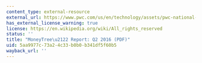 ```yaml
---
content_type: external-resource
external_url: https://www.pwc.com/us/en/technology/assets/pwc-national-moneytree-q2-2016-summary-report.pdf
has_external_license_warning: true
license: https://en.wikipedia.org/wiki/All_rights_reserved
status: ''
title: "MoneyTree\u2122 Report: Q2 2016 (PDF)"
uid: 5aa9977c-73a2-4c33-b0b0-b341df5f60b5
wayback_url: ''
---
```

